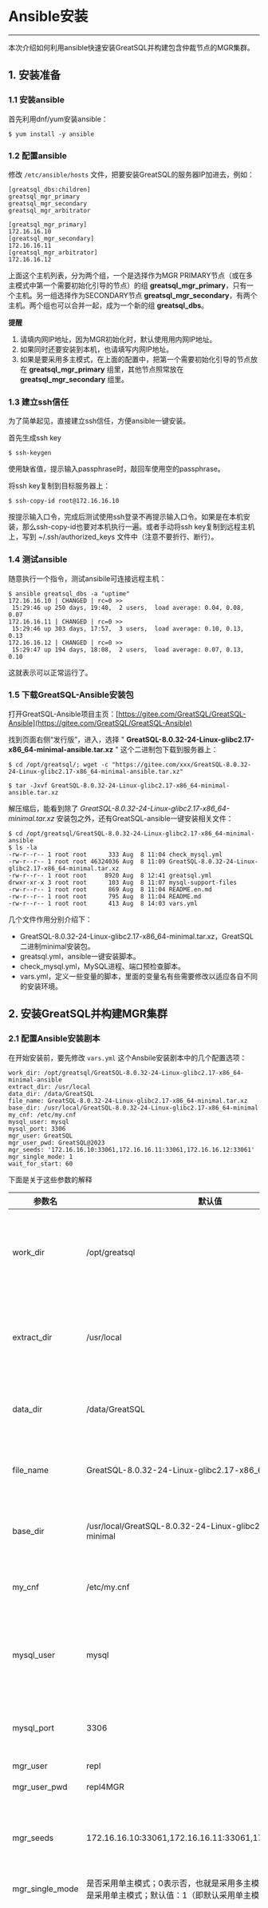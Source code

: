 # Ansible安装
---

本次介绍如何利用ansible快速安装GreatSQL并构建包含仲裁节点的MGR集群。

## 1. 安装准备

### 1.1 安装ansible

首先利用dnf/yum安装ansible：
```
$ yum install -y ansible
```

### 1.2 配置ansible

修改 `/etc/ansible/hosts` 文件，把要安装GreatSQL的服务器IP加进去，例如：
```
[greatsql_dbs:children]
greatsql_mgr_primary
greatsql_mgr_secondary
greatsql_mgr_arbitrator

[greatsql_mgr_primary]
172.16.16.10
[greatsql_mgr_secondary]
172.16.16.11
[greatsql_mgr_arbitrator]
172.16.16.12
```

上面这个主机列表，分为两个组，一个是选择作为MGR PRIMARY节点（或在多主模式中第一个需要初始化引导的节点）的组 **greatsql_mgr_primary**，只有一个主机。另一组选择作为SECONDARY节点 **greatsql_mgr_secondary**，有两个主机。两个组也可以合并一起，成为一个新的组 **greatsql_dbs**。

**提醒**
1. 请填内网IP地址，因为MGR初始化时，默认使用用内网IP地址。
2. 如果同时还要安装到本机，也请填写内网IP地址。
3. 如果是要采用多主模式，在上面的配置中，把第一个需要初始化引导的节点放在 **greatsql_mgr_primary** 组里，其他节点照常放在 **greatsql_mgr_secondary** 组里。

### 1.3 建立ssh信任
为了简单起见，直接建立ssh信任，方便ansible一键安装。

首先生成ssh key
```
$ ssh-keygen
```
使用缺省值，提示输入passphrase时，敲回车使用空的passphrase。

将ssh key复制到目标服务器上：
```
$ ssh-copy-id root@172.16.16.10
```
按提示输入口令，完成后测试使用ssh登录不再提示输入口令。如果是在本机安装，那么ssh-copy-id也要对本机执行一遍。或者手动将ssh key复制到远程主机上，写到 ~/.ssh/authorized_keys 文件中（注意不要折行、断行）。

### 1.4 测试ansible
随意执行一个指令，测试ansibile可连接远程主机：
```
$ ansible greatsql_dbs -a "uptime"
172.16.16.10 | CHANGED | rc=0 >>
 15:29:46 up 250 days, 19:40,  2 users,  load average: 0.04, 0.08, 0.07
172.16.16.11 | CHANGED | rc=0 >>
 15:29:46 up 303 days, 17:57,  3 users,  load average: 0.10, 0.13, 0.13
172.16.16.12 | CHANGED | rc=0 >>
 15:29:47 up 194 days, 18:08,  2 users,  load average: 0.07, 0.13, 0.10
```
这就表示可以正常运行了。

### 1.5 下载GreatSQL-Ansible安装包

打开GreatSQL-Ansible项目主页：[https://gitee.com/GreatSQL/GreatSQL-Ansible](https://gitee.com/GreatSQL/GreatSQL-Ansible)

找到页面右侧“发行版”，进入，选择 " **GreatSQL-8.0.32-24-Linux-glibc2.17-x86_64-minimal-ansible.tar.xz** " 这个二进制包下载到服务器上：

```
$ cd /opt/greatsql/; wget -c "https://gitee.com/xxx/GreatSQL-8.0.32-24-Linux-glibc2.17-x86_64-minimal-ansible.tar.xz"

$ tar -Jxvf GreatSQL-8.0.32-24-Linux-glibc2.17-x86_64-minimal-ansible.tar.xz
```

解压缩后，能看到除了 *GreatSQL-8.0.32-24-Linux-glibc2.17-x86_64-minimal.tar.xz* 安装包之外，还有GreatSQL-ansible一键安装相关文件：
```
$ cd /opt/greatsql/GreatSQL-8.0.32-24-Linux-glibc2.17-x86_64-minimal-ansible
$ ls -la
-rw-r--r-- 1 root root      333 Aug  8 11:04 check_mysql.yml
-rw-r--r-- 1 root root 46324036 Aug  8 11:09 GreatSQL-8.0.32-24-Linux-glibc2.17-x86_64-minimal.tar.xz
-rw-r--r-- 1 root root     8920 Aug  8 12:41 greatsql.yml
drwxr-xr-x 3 root root      103 Aug  8 11:07 mysql-support-files
-rw-r--r-- 1 root root      869 Aug  8 11:04 README.en.md
-rw-r--r-- 1 root root      795 Aug  8 11:04 README.md
-rw-r--r-- 1 root root      413 Aug  8 14:03 vars.yml
```
几个文件作用分别介绍下：
- GreatSQL-8.0.32-24-Linux-glibc2.17-x86_64-minimal.tar.xz，GreatSQL二进制minimal安装包。
- greatsql.yml，ansible一键安装脚本。
- check_mysql.yml，MySQL进程、端口预检查脚本。
- vars.yml，定义一些变量的脚本，里面的变量名有些需要修改以适应各自不同的安装环境。

## 2. 安装GreatSQL并构建MGR集群

### 2.1 配置Ansible安装剧本

在开始安装前，要先修改 `vars.yml` 这个Ansbile安装剧本中的几个配置选项：
```
work_dir: /opt/greatsql/GreatSQL-8.0.32-24-Linux-glibc2.17-x86_64-minimal-ansible
extract_dir: /usr/local
data_dir: /data/GreatSQL
file_name: GreatSQL-8.0.32-24-Linux-glibc2.17-x86_64-minimal.tar.xz
base_dir: /usr/local/GreatSQL-8.0.32-24-Linux-glibc2.17-x86_64-minimal
my_cnf: /etc/my.cnf
mysql_user: mysql
mysql_port: 3306
mgr_user: GreatSQL
mgr_user_pwd: GreatSQL@2023
mgr_seeds: '172.16.16.10:33061,172.16.16.11:33061,172.16.16.12:33061'
mgr_single_mode: 1
wait_for_start: 60
```

下面是关于这些参数的解释

|参数名 | 默认值 | 用途 |
|--- | --- | --- |
|work_dir|/opt/greatsql|工作目录，将下载的安装包放在本目录，可根据需要自行调整|
|extract_dir|/usr/local|GreatSQL二进制包解压缩后放在 /usr/local下，【不建议调整】|
|data_dir|/data/GreatSQL|GreatSQL运行时的datadir，【不建议调整】|
|file_name|GreatSQL-8.0.32-24-Linux-glibc2.17-x86_64-minimal.tar.xz|GreatSQL二进制包文件名，【不建议调整】|
|base_dir|/usr/local/GreatSQL-8.0.32-24-Linux-glibc2.17-x86_64-minimal|GreatSQL的basedir，【不建议调整】|
|my_cnf|/etc/my.cnf|my.cnf配置文件路径，【不建议调整】|
|mysql_user|mysql|运行GreatSQL对应的user、group，【不建议调整】|
|mysql_port|3306|GreatSQL运行时的监听端口，【不建议调整】|
|mgr_user|repl|MGR账户|
|mgr_user_pwd|repl4MGR|MGR账户密码|
|mgr_seeds|172.16.16.10:33061,172.16.16.11:33061,172.16.16.12:33061|定义MGR运行时各节点的IP+端口列表，【需要自行调整】|
|mgr_single_mode|是否采用单主模式；0表示否，也就是采用多主模式；1表示是，也就是采用单主模式；默认值：1（即默认采用单主模式）|
|wait_for_start|60|初次启动时，要先进行一系列数据文件初始化等工作，后面的MGR初始化工作要等待前面的先完成，如果第一安装失败，可以将这个时间加长|

**提醒：**
1. 除了修改work_dir和mgr_seeds参数外，其他的都请谨慎修改，否则可能会提示找不到文件目录等错误。
2. 如果是要采用多主模式，在`/etc/ansible/hosts` 文件中，把第一个需要初始化引导的节点放在 **greatsql_mgr_primary** 组里，其他节点照常放在 **greatsql_mgr_secondary** 组里。

### 2.2 开始ansible安装

执行下面的命令一键完成GreatSQL的安装、初始化，加入systemd服务、以及MGR初始化等所有工作：
```
$ cd /opt/greatsql/GreatSQL-8.0.32-24-Linux-glibc2.17-x86_64-minimal-ansible
$ ls -la
-rw-r--r-- 1 root root      333 Aug  8 11:04 check_mysql.yml
-rw-r--r-- 1 root root 46324036 Aug  8 11:09 GreatSQL-8.0.32-24-Linux-glibc2.17-x86_64-minimal.tar.xz
-rw-r--r-- 1 root root     8920 Aug  8 12:41 greatsql.yml
drwxr-xr-x 3 root root      103 Aug  8 11:07 mysql-support-files
-rw-r--r-- 1 root root      869 Aug  8 11:04 README.en.md
-rw-r--r-- 1 root root      795 Aug  8 11:04 README.md -rw-r--r-- 1 root root      413 Aug  8 14:03 vars.yml

$ ansible-playbook ./greatsql.yml
```

### 2.3 检查ansible执行过程输出

安装时会先行检查是否已有mysqld进程在运行，或者3306端口上是否已有其他服务，如果是的话，则输出内容可能会是这样的：
```
PLAY [install GreatSQL] *****************************************************************************************************************************

TASK [Gathering Facts] ******************************************************************************************************************************
ok: [172.16.16.10]
ok: [172.16.16.11]
ok: [172.16.16.12]

TASK [check mysql port] *****************************************************************************************************************************
changed: [172.16.16.10]
changed: [172.16.16.11]
changed: [172.16.16.12]

TASK [check mysql processor] ************************************************************************************************************************
changed: [172.16.16.10]
changed: [172.16.16.11]
changed: [172.16.16.12]

TASK [modify selinux config file] *******************************************************************************************************************
skipping: [172.16.16.10]
skipping: [172.16.16.11]
skipping: [172.16.16.12]
```

看到有 **skipping** 以及 **skipped=N** 字样。而如果是正常安装，则会输出类似下面的内容：
```
PLAY [install GreatSQL] *****************************************************************************************************************************

TASK [Gathering Facts] ******************************************************************************************************************************
ok: [172.16.16.10]
ok: [172.16.16.11]
ok: [172.16.16.12]

TASK [check mysql port] *****************************************************************************************************************************
changed: [172.16.16.10]
changed: [172.16.16.11]
changed: [172.16.16.12]
...
PLAY RECAP ******************************************************************************************************************************************
172.16.16.10               : ok=31   changed=20   unreachable=0    failed=0    skipped=0    rescued=0    ignored=2
172.16.16.11               : ok=31   changed=20   unreachable=0    failed=0    skipped=0    rescued=0    ignored=2
172.16.16.12               : ok=31   changed=20   unreachable=0    failed=0    skipped=0    rescued=0    ignored=2
```
有 **ok** 以及 **skipped=0** 字样，这就表示都被正常被执行了，此时应该已经安装成功了，检查一下：
```
$ systemctl status greatsql
● greatsql.service - GreatSQL Server
   Loaded: loaded (/usr/lib/systemd/system/greatsql.service; disabled; vendor preset: disabled)
   Active: active (running) since Tue 2023-08-08 12:26:08 CST; 1h 58min ago
     Docs: man:mysqld(8)
           http://dev.mysql.com/doc/refman/en/using-systemd.html
  Process: 77972 ExecStartPre=/usr/local/GreatSQL-8.0.32-24-Linux-glibc2.28-x86_64-minimal/bin/mysqld_pre_systemd (code=exited, status=0/SUCCESS)
 Main PID: 78043 (mysqld)
   Status: "Server is operational"
    Tasks: 38 (limit: 149064)
   Memory: 367.7M
   CGroup: /system.slice/greatsql.service
           └─78043 /usr/local/GreatSQL-8.0.32-24-Linux-glibc2.28-x86_64-minimal/bin/mysqld

Jul 13 15:46:17 GreatSQL-01 systemd[1]: Starting GreatSQL Server...
Jul 13 15:46:21 GreatSQL-01 systemd[1]: Started GreatSQL Server.
```

检查MGR服务运行状态：
```
[root@GreatSQL][(none)]> select * from performance_schema.replication_group_members;
+---------------------------+--------------------------------------+-------------+-------------+--------------+-------------+----------------+
| CHANNEL_NAME              | MEMBER_ID                            | MEMBER_HOST | MEMBER_PORT | MEMBER_STATE | MEMBER_ROLE | MEMBER_VERSION |
+---------------------------+--------------------------------------+-------------+-------------+--------------+-------------+----------------+
| group_replication_applier | ac24eab8-def4-11eb-a5e8-525400e802e2 | GreatSQL-03 |        3306 | ONLINE       | ARBITRATOR  | 8.0.32        |
| group_replication_applier | ac275d97-def4-11eb-9e49-525400fb993a | GreatSQL-02 |        3306 | ONLINE       | SECONDARY   | 8.0.32        |
| group_replication_applier | ac383458-def4-11eb-bf1a-5254002eb6d6 | GreatSQL-01 |        3306 | ONLINE       | PRIMARY     | 8.0.32        |
+---------------------------+--------------------------------------+-------------+-------------+--------------+-------------+----------------+
```
至此，安装完成。


**问题反馈**
---
- [问题反馈 gitee](https://gitee.com/GreatSQL/GreatSQL-Manual/issues)


**联系我们**
---

扫码关注微信公众号

![greatsql-wx](/greatsql-wx.jpg)
